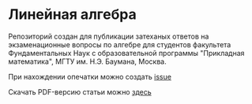 # Линейная алгебра

Репозиторий создан для публикации затеханых ответов на экзаменационные вопросы по алгебре для студентов факультета Фундаментальных Наук с образовательной программы "Прикладная математика", МГТУ им. Н.Э. Баумана, Москва.

При нахождении опечатки можно создать [issue](https://docs.github.com/en/enterprise/2.15/user/articles/creating-an-issue)

Скачать PDF-версию статьи можно [здесь](./pdf/algebra-exam.pdf)
